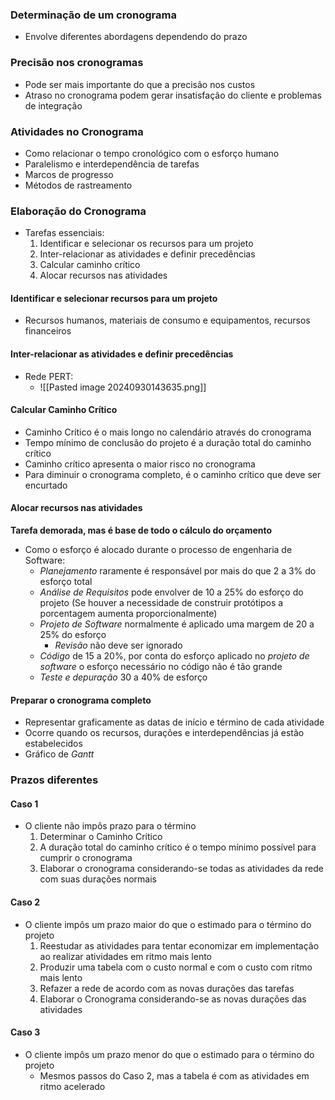 ### Determinação de um cronograma
- Envolve diferentes abordagens dependendo do prazo

### Precisão nos cronogramas
- Pode ser mais importante do que a precisão nos custos
- Atraso no cronograma podem gerar insatisfação do cliente e problemas de integração

### Atividades no Cronograma
- Como relacionar o tempo cronológico com o esforço humano
- Paralelismo e interdependência de tarefas
- Marcos de progresso
- Métodos de rastreamento

### Elaboração do Cronograma
- Tarefas essenciais:
	1. Identificar e selecionar os recursos para um projeto
	2. Inter-relacionar as atividades e definir precedências
	3. Calcular caminho crítico
	4. Alocar recursos nas atividades

#### Identificar e selecionar recursos para um projeto
- Recursos humanos, materiais de consumo e equipamentos, recursos financeiros
#### Inter-relacionar as atividades e definir precedências
- Rede PERT:
	- ![[Pasted image 20240930143635.png]]
#### Calcular Caminho Crítico
- Caminho Crítico é o mais longo no calendário através do cronograma
- Tempo mínimo de conclusão do projeto é a duração total do caminho crítico
- Caminho crítico apresenta o maior risco no cronograma
- Para diminuir o cronograma completo, é o caminho crítico que deve ser encurtado
#### Alocar recursos nas atividades
__Tarefa demorada, mas é base de todo o cálculo do orçamento__
- Como o esforço é alocado durante o processo de engenharia de Software:
	- *Planejamento* raramente é responsável por mais do que 2 a 3% do esforço total
	- *Análise de Requisitos* pode envolver de 10 a 25% do esforço do projeto (Se houver a necessidade de construir protótipos a porcentagem aumenta proporcionalmente)
	- *Projeto de Software* normalmente é aplicado uma margem de 20 a 25% do esforço
		- *Revisão* não deve ser ignorado
	- *Código* de 15 a 20%, por conta do esforço aplicado no *projeto de software* o esforço necessário no código não é tão grande
	- *Teste e depuração* 30 a 40% de esforço

#### Preparar o cronograma completo
- Representar graficamente as datas de início e término de cada atividade
- Ocorre quando os recursos, durações e interdependências já estão estabelecidos
- Gráfico de _Gantt_

### Prazos diferentes
#### Caso 1
- O cliente não impôs prazo para o término
	1. Determinar o Caminho Crítico
	2. A duração total do caminho crítico é o tempo mínimo possível para cumprir o cronograma
	3. Elaborar o cronograma considerando-se todas as atividades da rede com suas durações normais

#### Caso 2
- O cliente impôs um prazo maior do que o estimado para o término do projeto
	1. Reestudar as atividades para tentar economizar em implementação ao realizar atividades em ritmo mais lento
	2. Produzir uma tabela com o custo normal e com o custo com ritmo mais lento
	3. Refazer a rede de acordo com as novas durações das tarefas
	4. Elaborar o Cronograma considerando-se as novas durações das atividades

#### Caso 3
- O cliente impôs um prazo menor do que o estimado para o término do projeto
	- Mesmos passos do Caso 2, mas a tabela é com as atividades em ritmo acelerado